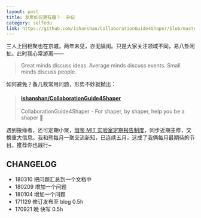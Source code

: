```yaml
---
layout: post
title: 友聚如何更有趣？· 杂记
category: selfedu
link: https://github.com/ishanshan/CollaborationGuide4Shaper/blob/master/CONTENT/InfoQ4Icebreaking.md
---
```


三人上回相聚也在京城，两年未见，亦无隔阂。只是大家关注领域不同，易八卦闲扯。此时我心常游离——

> Great minds discuss ideas. Average minds discuss events. Small minds discuss people.

如何避免？备几枚常用问题，形势不妙就抛出：

<!-- more -->

<blockquote class="embedly-card" data-card-controls="0"><h4><a href="https://github.com/ishanshan/CollaborationGuide4Shaper/blob/master/CONTENT/InfoQ4Icebreaking.md">ishanshan/CollaborationGuide4Shaper</a></h4><p>CollaborationGuide4Shaper - For shaper, by shaper, help you be a shaper 🌱</p></blockquote>
<script async src="//cdn.embedly.com/widgets/platform.js" charset="UTF-8"></script>



遇到投缘者，还可定期小聚，[借鉴 MIT 实验室定期报告制度](http://joinwee.com/discuss/275/)，同步近期主修，交换重大信息。我和熊每月一聚交流新知，已连续五月，这成了我俩每月最期待的节目。推荐你也践行~



## CHANGELOG

- 180310 把问题汇总到一个文档中
- 180209 增加一个问题
- 180104 增加一个问题
- 171129 修订发布至 blog 0.5h
- 170921 晚 快写 0.5h
